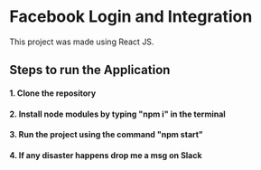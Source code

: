 # Facebook Login and Integration

This project was made using React JS.

## Steps to run the Application

#### 1. Clone the repository
#### 2. Install node modules by typing "npm i" in the terminal
#### 3. Run the project using the command "npm start"
#### 4. If any disaster happens drop me a msg on Slack



